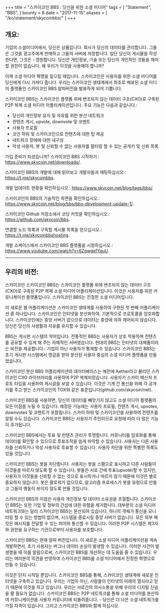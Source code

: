 +++
title = "스카이코인 BBS : 당신을 위한 소셜 미디어"
tags = [
    "Statement",
    "BBS",
]
bounty = 8
date = "2017-11-15"
aliases = [
	"/ko/statement/skycoinbbs/"
]
+++

## 개요:

기업의 소셜미디어에서, 당신은 상품입니다. 회사가 당신의 데이터를 관리합니다. 그들은 그것을 광고주에게 판매하고 그들의 서버에 저장합니다. 일단 당신이 게시물을 작성한다면, 그것은 - 영원합니다. 당신은 개인정보, 기술 또는 당신의 개인적인 것들을 제어할 권한이 없습니다. 왜 우리가 이것을 사용해야 합니까?

이제 소셜 미디어 혁명을 일으킬 때입니다. 스카이코인은 사용자를 위한 소셜 미디어를 당신에게 다시 가져다 줍니다. 우리는 스카이코인 생태계에서 최초로 배포된 소셜 미디어 플랫폼인 스카이코인 BBS 알파버전을 발표하게 되어 기쁩니다.

스카이코인 BBS는 스카이코인 플랫폼 위에 변조되지 않는 데이터 구조(CXO)로 구축된 P2P 복제 소셜 미디어 어플리케이션입니다. 주요 기능은 다음과 같습니다.:

-	당신의 개인정보 유지 및 자유를 위한 분산 네트워크
-	컨텐츠 게시, upvote, downvote 및 코멘트
-	사용자 프로필
-	코인 하워 및 스카이코인으로 컨텐츠에 대한 팁 제공
-	네트워크 장애에 대한 내구성
-	악성 사용자, 봇 및 신뢰할 수 없는 사용자를 필터링 할 수 있는 공개키 및 신뢰 목록

가입 준비가 되셨습니까? 스카이코인 BBS 시작하기 : https://www.skycoin.net/downloads/.

스카이코인 BBS의 개발에 대해 읽어보고 개발자들과 채팅하십시오.: https://t.me/skycoinbbs.

개발 업데이트 현황을 확인하십시오.: https://www.skycoin.net/blog/tags/bbs/.

스카이코인의 BBS의 기술적인 측면을 확인하십시오.: https://www.skycoin.net/blog/bbs/bbs-development-update-1/.

스카이코인 Github 저장소에서 코딩 커밋을 확인하십시오.: https://github.com/skycoin/bbs.

연결할 노드 목록과 구독할 게시물 목록을 얻으십시오.: https://t.me/skycoinbbshosting.

개발 쇼케이스에서 스카이코인 BBS 플랫폼을 시청하십시오.: https://www.youtube.com/watch?v=6ZqwgefYauU.

---

## 우리의 비전:
스카이코인 스카이코인 BBS는 스카이코인 플랫폼 위에 변조되지 않는 데이터 구조(CXO)로 구축된 P2P 복제 소셜 미디어 어플리케이션입니다. 이것은 사용자를 위한 커뮤니케이션 플랫폼입니다. 스카이코인 BBS는 진정한 소셜 미디어입니다.

이 새로운 웹 어플리케이션은 스카이코인 생태계를 사용하여 구현된 첫 번째 어플리케이션 중 하나입니다. 스카이코인은 인터넷을 분산화하여, 기본적으로 프로토콜을 암호화합니다. 스카이코인에는 중앙 서버가 없으므로 데이터는 중앙에 의하 제어되지 않습니다. 당신은 당신의 사생활과 자유를 유지할 수 있습니다.

BBS는 게시판 시스템의 약어입니다. 전통적인 BBS는 사용자가 상호 작용하며 컨텐츠를 공유할 수 있게 해 주는 자체적인 서버였습니다. 현대의 BBS는 인터넷의 대체품이라는 비전을 제공합니다.: 기업이 아닌 사용자가 통제할 수 있습니다. 스카이코인 BBS는 초기 게시판 시스템에서 영감을 받아 분산된 사용자 중심의 소셜 미디어 플랫폼을 만들었습니다.

스카이코인 분산 BBS 어플리케이션의 데이터베이스는 예전에 Aether라고 불리던 스카이코인 CXO 라이브러리를 사용하여 P2P 복제되었습니다. 사용자가 스카이 메신저 프로토 타입을 사용하여 게시글을 보낼 수 있습니다. 이것은 기계 간 통신을 위해 각 공개키를 주고 받는 스카이코인의 TOX와 같은 표준입니다(github.com/skycoin/net).

스카이코인 BBS를 사용하면, 당신의 데이터를 빼앗기지 않고도 소셜 미디어 플랫폼의 모든 이점을 누릴 수 있습니다. 예정된 기능에는 사용자 프로필, 컨텐츠 게시, upvotes, downvotes 및 코멘트가 포함됩니다. 스카이 하워 및 스카이코인을 사용하여 컨텐츠를 알릴 수도 있습니다. 스카이코인 BBS는 사용자가 주인이므로 요청에 따라 더 많은 기능이 추가됩니다.

스카이코인 BBS에서는 투표 및 컨텐츠 관리가 투명합니다. 커뮤니티를 암호화를 통해 데이터를 확인할 수 있으므로 투표조작을 쉽게 파악할 수 있습니다. 사용자는 다른 사용자를 신뢰하거나 악성 사용자로 투표할 수 있습니다. 사용자 차단을 위한 특별한 목록도 있을 것입니다.

스카이코인 BBS는 봇을 차단합니다. 사용자는 봇을 스팸으로 표시하고 다른 사람들이 이것들을 따르지 않도록 할 수 있습니다. 봇들은 서로 간에 투표(upvote)할 수 있지만, 사용자가 이것들을 신뢰할 수 없는 것으로 표시하거나 따르지 않기 때문에 이것은 별로 중요하지 않습니다. 봇은 팔로워가 없으므로, 알고리즘 프로세스가 봇을 유령으로 만들고 그들의 행동이 보이지 않도록 만들 것입니다.

스카이코인 BBS의 이점은 사용자 개인정보 및 데이터 소유권을 초월합니다. 스카이코인 BBS는 또한 기업 및 정부의 간섭에 대한 위험을 제거합니다. 대부분의 소셜 미디어 네트워크와는 달리 스카이코인 BBS는 분산되어 있습니다. 하나의 객체가 통신을 모니터링 할 수 있는 방법이 없으며, 시스템을 종료시킬 중앙 서버가 없습니다. 모든 외부 패킷은 메시지를 전달할 수 있는 피어와 통신할 수 있습니다. 이러한 P2P 시스템은 제3자와 권한을 요구하는 기관으로부터 사용자를 보호합니다.

스카이코인 BBS는 현재 알파 버전입니다. 이 새로운 소셜 미디어 어플리케이션을 계속 개발하면서, 초기 사용자는 버그나 데이터 손실이 발생할 수 있습니다. 이러한 사건이 발생했을 때 이를 알림으로써, 스카이코인 BBS를 개선하는 데 도움을 줄 수 있습니다. 우리는 여러분의 의견을 반영하여 스카이코인 BBS를 소셜 미디어에서 진정한 혁명으로 만들 수 있습니다.

이것은 단지 시작일 뿐입니다. 스카이코인 BBS를 통해, 스카이코인 생태계에 새로운 인터넷을 구축하고 있습니다. 우리는 기업이 아닌, 사람들이 인터넷의 미래의 열쇠라고 믿기 때문에 이것을 하고 있습니다. 우리는 서로간의 의사소통을 위해 우리의 디지털 신념을 팔 필요가 없습니다. 스카이코인 BBS는 P2P 네트워크를 통해 소셜 미디어를 분산하여 커뮤니케이션을 사용자 커뮤니티에 되돌려줍니다. - 당신은 더 나은 소셜 네트워크를 가질 자격이 있습니다. 그리고 스카이코인 BBS와 함께 하십시오.
